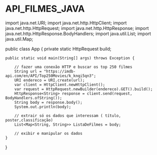 # API_FILMES_JAVA

import java.net.URI;
import java.net.http.HttpClient;
import java.net.http.HttpRequest;
import java.net.http.HttpResponse;
import java.net.http.HttpResponse.BodyHandlers;
import java.util.List;
import java.util.Map;

public class App {
    private static HttpRequest build;

    public static void main(String[] args) throws Exception {

        // fazer uma conexão HTTP e buscar os top 250 filmes
        String url = "https://imdb-api.com/en/API/Top250Movies/k_knqi5qn3";
        URI endereco = URI.create(url);
        var client = HttpClient.newHttpClient();
        var request = HttpRequest.newBuilder(endereco).GET().build();
        HttpResponse<String> response = client.send(request, BodyHandlers.ofString());
        String body = response.body();
        System.out.println(body);

        // extrair só os dados que interessam ( título, poster,classificação)
        List<Map<String, String>> ListaDeFilmes = body;

        // exibir e manipular os dados
    }
}

